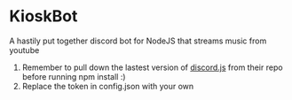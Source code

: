 # KioskBot
A hastily put together discord bot for NodeJS that streams music from youtube

1. Remember to pull down the lastest version of [discord.js](https://github.com/discordjs/discord.js) from their repo before running npm install :)
2. Replace the token in config.json with your own
